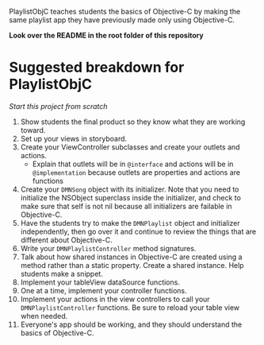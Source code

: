 PlaylistObjC teaches students the basics of Objective-C by making the same playlist app they have previously made only using Objective-C.

**Look over the README in the root folder of this repository**

# Suggested breakdown for PlaylistObjC

*Start this project from scratch*

1. Show students the final product so they know what they are working toward.
2. Set up your views in storyboard.
3. Create your ViewController subclasses and create your outlets and actions.
	* Explain that outlets will be in `@interface` and actions will be in `@implementation` because outlets are properties and actions are functions 
5. Create your `DMNSong` object with its initializer. Note that you need to initialize the NSObject superclass inside the initializer, and check to make sure that self is not nil because all initializers are failable in Objective-C.
6. Have the students try to make the `DMNPlaylist` object and initializer independently, then go over it and continue to review the things that are different about Objective-C.
7. Write your `DMNPlaylistController` method signatures.
8. Talk about how shared instances in Objective-C are created using a method rather than a static property. Create a shared instance. Help students make a snippet.
9. Implement your tableView dataSource functions.
10. One at a time, implement your controller functions.
11. Implement your actions in the view controllers to call your `DMNPlaylistController` functions. Be sure to reload your table view when needed.
12. Everyone's app should be working, and they should understand the basics of Objective-C.
